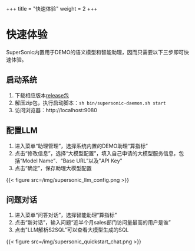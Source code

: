 +++
title = "快速体验"
weight = 2
+++

# 快速体验

SuperSonic内置用于DEMO的语义模型和智能助理，因而只需要以下三步即可快速体验。

## 启动系统

1. 下载相应版本[release包](https://github.com/tencentmusic/supersonic/releases)
2. 解压zip包，执行启动脚本：`sh bin/supersonic-daemon.sh start`
3. 访问浏览器：http://localhost:9080

## 配置LLM

1. 进入菜单“助理管理”，选择系统内置的DEMO助理“算指标”
2. 点击“修改信息”，选择“大模型配置”，填入自己申请的大模型服务信息，包括“Model Name”、“Base URL”以及"API Key"
3. 点击“确定”，保存助理大模型配置

{{< figure src=/img/supersonic_llm_config.png >}}

## 问题对话

1. 进入菜单“问答对话”，选择智能助理“算指标”
2. 点击“新对话”，输入问题“近半个月sales部门访问量最高的用户是谁”
3. 点击"LLM解析S2SQL"可以查看大模型生成的SQL

{{< figure src=/img/supersonic_quickstart_chat.png >}}